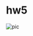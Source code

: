 # hw5 <br>
![pic](https://github.com/junhanswoky/hw5/assets/107308721/ee64c15a-9536-47b5-a45a-68c720b61ec2)
